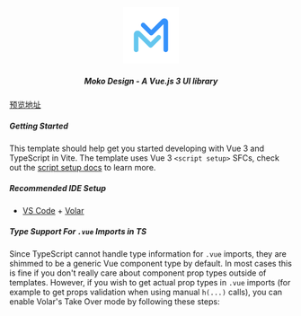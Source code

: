 <p align="center">
  <img 
    width="100px" 
    src="./public/logo.svg"
  >
</p>

<h5 align="center">
  Moko Design - A Vue.js 3 UI library
</h5>

[预览地址](https://ecst.gitee.io/moko-design)

##### Getting Started

This template should help get you started developing with Vue 3 and TypeScript in Vite. The template uses Vue 3 `<script setup>` SFCs, check out the [script setup docs](https://v3.vuejs.org/api/sfc-script-setup.html#sfc-script-setup) to learn more.

##### Recommended IDE Setup

- [VS Code](https://code.visualstudio.com/) + [Volar](https://marketplace.visualstudio.com/items?itemName=Vue.volar)

##### Type Support For `.vue` Imports in TS

Since TypeScript cannot handle type information for `.vue` imports, they are shimmed to be a generic Vue component type by default. In most cases this is fine if you don't really care about component prop types outside of templates. However, if you wish to get actual prop types in `.vue` imports (for example to get props validation when using manual `h(...)` calls), you can enable Volar's Take Over mode by following these steps:
